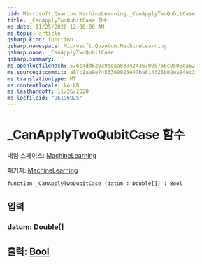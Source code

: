 ```yaml
---
uid: Microsoft.Quantum.MachineLearning._CanApplyTwoQubitCase
title: _CanApplyTwoQubitCase 함수
ms.date: 11/25/2020 12:00:00 AM
ms.topic: article
qsharp.kind: function
qsharp.namespace: Microsoft.Quantum.MachineLearning
qsharp.name: _CanApplyTwoQubitCase
qsharp.summary: ''
ms.openlocfilehash: 576c4dd62039bdaa030424367095768c0508da62
ms.sourcegitcommit: a87c1aa8e7453360025e47ba614f25b02ea84ec3
ms.translationtype: MT
ms.contentlocale: ko-KR
ms.lasthandoff: 11/26/2020
ms.locfileid: "96196925"
---
```

# <a name="_canapplytwoqubitcase-function"></a>_CanApplyTwoQubitCase 함수

네임 스페이스: [MachineLearning](xref:Microsoft.Quantum.MachineLearning)

패키지: [MachineLearning](https://nuget.org/packages/Microsoft.Quantum.MachineLearning)




```qsharp
function _CanApplyTwoQubitCase (datum : Double[]) : Bool
```


## <a name="input"></a>입력

### <a name="datum--double"></a>datum: [Double](xref:microsoft.quantum.lang-ref.double)[]





## <a name="output--bool"></a>출력: [Bool](xref:microsoft.quantum.lang-ref.bool)

